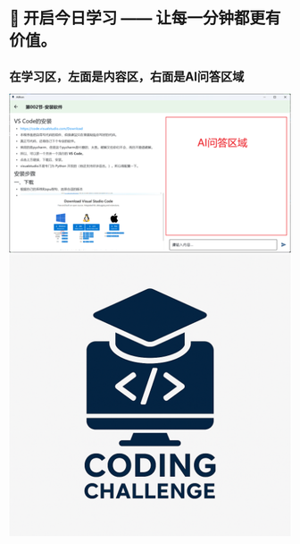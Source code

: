 # 🚀 开启今日学习 —— 让每一分钟都更有价值。

## 在学习区，左面是内容区，右面是AI问答区域

![img_1.png](./assets/01-01/img.png)
![icon.png](./assets/icon.png)
